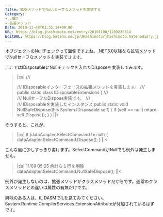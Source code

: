 ```yaml
---
Title: 拡張メソッドでNullセーフなメソッドを実装する
Category:
- .NET
- 拡張メソッド
Date: 2010-11-08T01:55:14+09:00
URL: https://blog.jhashimoto.net/entry/20101108/1289235314
EditURL: https://blog.hatena.ne.jp/JHashimoto/jhashimoto.hatenadiary.jp/atom/entry/12921228815717258577
---
```


オブジェクトのNullチェックって面倒ですよね。.NET3.0以降なら拡張メソッドでNullセーフなメソッドを実装できます。

ここではIDisposableにNullチェックを入れたDisposeを実装してみます。

>|cs|
/// <summary>
/// IDisposableインターフェースの拡張メソッドを実装します。
/// </summary>
public static class IDisposableExtensions {
    /// <summary>
    /// NullセーフなDispose実装です。
    /// </summary>
    /// <param name="self">IDisposableを実装したインスタンス</param>
    public static void NullSafeDispose(this System.IDisposable self) {
        if (self == null) return;
        self.Dispose();
   }
}
||<

そうすると、これが、
>|cs|
if (dataAdapter.SelectCommand != null) {
    dataAdapter.SelectCommand.Dispose();
}
||<

こんな風に少しすっきり書けます。SelectCommandがNullでも例外は発生しません。
>|cs|
11/09 05:25 余計な１行を削除
dataAdapter.SelectCommand.NullSafeDispose();
||<

例外が発生しないのは、拡張メソッドがクラスメソッドだからです。通常のクラスメソッドとの違いは属性の有無だけです。

興味のある人は、IL DASMでILを見てみてください。System.Runtime.CompilerServices.ExtensionAttributeが付加されているはずです。
